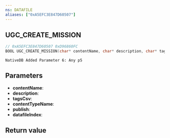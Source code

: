 ```yaml
---
ns: DATAFILE
aliases: ["0xA5EFC3E847D60507"]
---
```

## UGC_CREATE_MISSION

```c
// 0xA5EFC3E847D60507 0xD96860FC
BOOL UGC_CREATE_MISSION(char* contentName, char* description, char* tagsCsv, char* contentTypeName, BOOL publish, int datafileIndex);
```

```
NativeDB Added Parameter 6: Any p5
```

## Parameters
* **contentName**: 
* **description**: 
* **tagsCsv**: 
* **contentTypeName**: 
* **publish**: 
* **datafileIndex**:

## Return value
